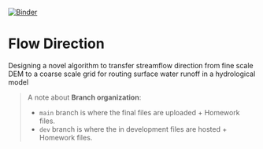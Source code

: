[![Binder](https://mybinder.org/badge_logo.svg)](https://mybinder.org/v2/gh/UW-ESS-DS/pritam-repo-flow_dir/dev?filepath=flow_direction%2FMekong_flow_direction.ipynb)

# Flow Direction

Designing a novel algorithm to transfer streamflow direction from fine scale DEM to a coarse scale grid for routing surface water runoff in a hydrological model

> A note about __Branch organization__: 
> * `main` branch is where the final files are uploaded + Homework files. 
> * `dev` branch is where the in development files are hosted + Homework files.
